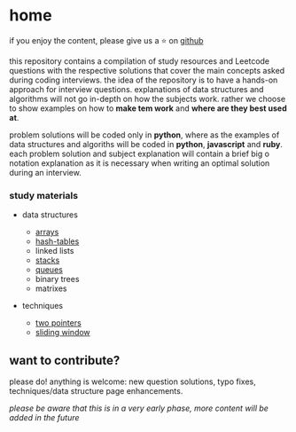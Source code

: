 # home

if you enjoy the content, please give us a ⭐ on [github](https://github.com/schneiderl/zero-to-hero-interviewing)

this repository contains a compilation of study resources and Leetcode questions with the respective solutions that cover the main concepts asked during coding interviews.
the idea of the repository is to have a hands-on approach for interview questions.
explanations of data structures and algorithms will not go in-depth on how the subjects work. rather we choose to show examples on how to **make tem work** and **where are they best used at**.

problem solutions will be coded only in **python**, where as the examples of data structures and algoriths will be coded in **python**, **javascript** and **ruby**. each problem solution and subject explanation will contain a brief big o notation explanation as it is necessary when writing an optimal solution during an interview.

### study materials
- data structures
  - [arrays](arrays.md)
  - [hash-tables](hash-tables.md)
  - linked lists
  - [stacks](stacks.md)
  - [queues](queues.md)
  - binary trees
  - matrixes

- techniques
  - [two pointers](two-pointers.md)
  - [sliding window](sliding-window.md)


## want to contribute? 

please do! anything is welcome: new question solutions, typo fixes, techniques/data structure page enhancements. 

_please be aware that this is in a very early phase, more content will be added in the future_
